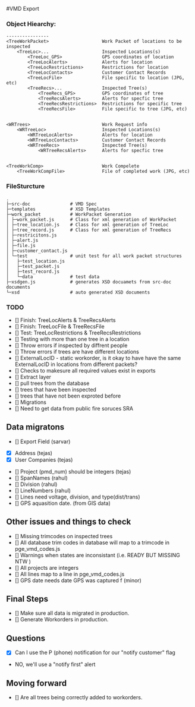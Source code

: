 #VMD Export



### Object Hiearchy:
```
----------------
<TreeWorkPacket>					Work Packet of locations to be inspected
	<TreeLoc>...					Inspected Locations(s)
		<TreeLoc_GPS>				GPS coordinates of location
		<TreeLocAlerts>				Alerts for location
		<TreeLocRestrictions>		Restrictions for location
		<TreeLocContacts>			Customer Contact Records
		<TreeLocFile>				File specific to location (JPG, etc)
		<TreeRecs>...				Inspected Tree(s)
			<TreeRecs_GPS>			GPS coordinates of tree
			<TreeRecsAlerts>		Alerts for specfic tree
			<TreeRecsRestrictions>	Restrictions for specific tree
			<TreeRecsFile>			File specific to tree (JPG, etc)


<WRTrees>							Work Request info
	<WRTreeLoc>						Inspected Locations(s)
		<WRTreeLocAlerts>			Alerts for location
		<WRTreeLocContacts>			Customer Contact Records
		<WRTreeRecs>				Inspected Tree(s)
			<WRTreeRecsAlerts>		Alerts for specfic tree


<TreeWorkComp>						Work Compelete 
	<TreeWorkCompFile>				File of completed work (JPG, etc)

```

### FileSturcture
```
.
├─src-doc 	            # VMD Spec
├─templates  			# XSD Templates 
├─work_packet   		# WorkPacket Generation
│ ├─work_packet.js      # Class for xml generation of WorkPacket
│ ├─tree_location.js	# Class for xml generation of TreeLoc
│ ├─tree_record.js      # Class for xml generation of TreeRecs
│ ├─restricitons.js
│ ├─alert.js
│ ├─file.js
│ ├─customer_contact.js
│ └─test				# unit test for all work packet structures 
│   ├─test_location.js
│   ├─test_packet.js
│   ├─test_record.js 
│	└─data				# test data
├─xsdgen.js				# generates XSD docuamets from src-doc documents
└─xsd					# auto generated XSD documents 
```

### TODO



- [] Finish: TreeLocAlerts & TreeRecsAlerts
- [] Finish: TreeLocFile & TreeRecsFile
- [] Test:   TreeLocRestrictions & TreeRecsRestrictions
- [] Testing with more than one tree in a location
 - [] Throw errors if inspected by diffrent people
 - [] Throw errors if trees are have different locations
 - [] ExternalLocID - static workorder, is it okay to have have the same ExternalLocID in locations from different packets?
- [] Checks to makesure all required values exist in exports
- [] Extract layer 
- [] pull trees from the database 
- [] trees that have been inspected
- [] trees that have not been exproted before  
- [] Migrations
- [] Need to get data from public fire soruces SRA

## Data migratons
- [] Export Field (sarvar)
- [x] Address (tejas)
- [x] User Companies (tejas)
- [] Project (pmd_num) should be integers (tejas)
- [] SpanNames (rahul)
- [] Division (rahul)
- [] LineNumbers (rahul)
- [] Lines need voltage, division, and type(dist/trans)
- [] GPS aquasition date. (from GIS data)

## Other issues and things to check
- [] Missing trimcodes on inspected trees
- [] All database trim codes in database will map to a trimcode in pge_vmd_codes.js
- [] Warnings when states are inconsistant (i.e. READY BUT MISSING NTW )
- [] All projects are integers
- [] All lines map to a line in pge_vmd_codes.js
- [] GPS date needs date GPS was captured f (minor)

## Final Steps
- [] Make sure all data is migrated in production.
- [] Generate Workorders in production.


## Questions
- [x] Can I use the P (phone) notification for our "notify customer" flag
 - NO, we'll use a "notify first" alert


## Moving forward
- [] Are all trees being correctly added to workorders.



